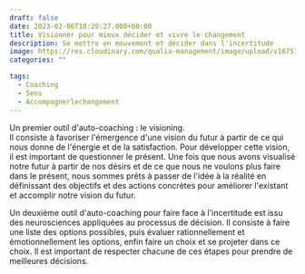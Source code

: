 ```yaml
---
draft: false
date: 2023-02-06T18:20:27.000+00:00
title: Visionner pour mieux décider et vivre le changement
description: Se mettre en mouvement et décider dans l'incertitude
image: https://res.cloudinary.com/qualia-management/image/upload/v1675708918/tdf/VIE_changement_conduite_-_Page_1_nh3uzu.png
categories: ""

tags:
  - Coaching
  - Sens
  - Accompagnerlechangement
---
```


Un premier outil d'auto-coaching : le visioning.  
Il consiste à favoriser l'émergence d'une vision du futur à partir de ce qui nous donne de l'énergie et de la satisfaction. Pour développer cette vision, il est important de questionner le présent. Une fois que nous avons visualisé notre futur à partir de nos désirs et de ce que nous ne voulons plus faire dans le présent, nous sommes prêts à passer de l'idée à la réalité en définissant des objectifs et des actions concrètes pour améliorer l'existant et accomplir notre vision du futur.

Un deuxième outil d'auto-coaching pour faire face à l'incertitude est issu des neurosciences appliquées au processus de décision. Il consiste à faire une liste des options possibles, puis évaluer rationnellement et émotionnellement les options, enfin faire un choix et se projeter dans ce choix. Il est important de respecter chacune de ces étapes pour prendre de meilleures décisions.
